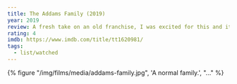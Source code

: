 ```yaml
---
title: The Addams Family (2019)
year: 2019
review: A fresh take on an old franchise, I was excited for this and it did not let me down
rating: 4
imdb: https://www.imdb.com/title/tt1620981/
tags:
  - list/watched
---
```


{% figure "/img/films/media/addams-family.jpg", 'A normal family.', "..." %}

